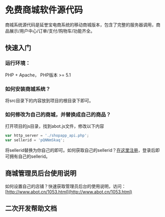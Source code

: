 # 免费商城软件源代码

商城系统源代码是延誉宝电商系统的移动商城版本，包含了完整的服务器调用，商品展示/用户中心/订单/支付/购物车/功能齐全。

## 快速入门

### 运行环境：

PHP + Apache， PHP版本 >= 5.1

### 如何安装商城系统？

将src目录下的内容放到项目的根目录下即可。

### 如何修改为自己的商城，并替换成自己的商品？

打开项目的js目录，找到abot.js文件，修改以下内容

```javascript
var http_server = './shopapp_api.php';
var sellerid = 'pQNNmSkaq'; 
```

将sellerid替换为你自己的即可。如何获取自己的sellerid？[在这里注册](http://www.abot.cn)，登录后即可拥有自己的sellerid。



## 商城管理员后台使用说明

如何设置自己的店铺？快速获取管理员后台的使用说明，访问：[http://www.abot.cn/1053.html](http://www.abot.cn/1053.html)

## 二次开发帮助文档


